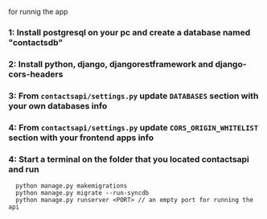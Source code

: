 for runnig the app 
 ### 1: Install postgresql on your pc and create a database named "contactsdb"
 ### 2: Install python, django, djangorestframework and django-cors-headers
 ### 3: From ```contactsapi/settings.py``` update ```DATABASES``` section with your own databases info
 ### 4: From ```contactsapi/settings.py``` update ```CORS_ORIGIN_WHITELIST``` section with your frontend apps info
 ### 4: Start a terminal on the folder that you located contactsapi and run
      python manage.py makemigrations      
      python manage.py migrate --run-syncdb
      python manage.py runserver <PORT> // an empty port for running the api    
  
  
  
   
